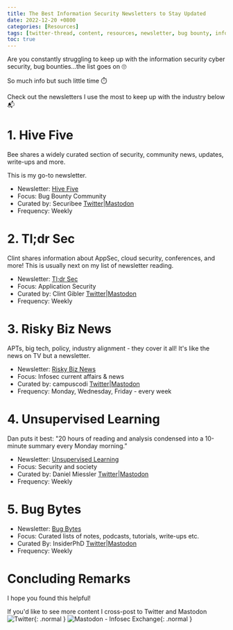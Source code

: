 ```yaml
---
title: The Best Information Security Newsletters to Stay Updated
date: 2022-12-20 +0800
categories: [Resources]
tags: [twitter-thread, content, resources, newsletter, bug bounty, information security, cyber security]
toc: true
---
```


Are you constantly struggling to keep up with the information security cyber security, bug bounties…the list goes on 🙄

So much info but such little time ⏱️ 

Check out the newsletters I use the most to keep up with the industry below 📬

# 1. Hive Five

Bee shares a widely curated section of security, community news, updates, write-ups and more.

This is my go-to newsletter.

* Newsletter: [Hive Five](https://securib.ee/newsletter)
* Focus: Bug Bounty Community
* Curated by: Securibee [Twitter](https://twitter.com/securibee)\|[Mastodon](https://infosec.exchange/@securibee)
* Frequency: Weekly

# 2. Tl;dr Sec

Clint shares information about AppSec, cloud security, conferences, and more! This is usually next on my list of newsletter reading.

* Newsletter: [Tl;dr Sec](https://tldrsec.com/start-here/)
* Focus: Application Security
* Curated by: Clint Gibler [Twitter](https://twitter.com/clintgibler)\|[Mastodon](https://birdsite.wilde.cloud/@clintgibler)
* Frequency: Weekly

# 3. Risky Biz News

APTs, big tech, policy, industry alignment  - they cover it all! It's like the news on TV but a newsletter.

* Newsletter: [Risky Biz News](https://risky.biz/subscribe/)
* Focus: Infosec current affairs & news
* Curated by: campuscodi [Twitter](https://twitter.com/campuscodi)\|[Mastodon](https://mastodon.social/@campuscodi)
* Frequency: Monday, Wednesday, Friday - every week

# 4. Unsupervised Learning

Dan puts it best: "20 hours of reading and analysis condensed into a 10-minute summary every Monday morning.”

* Newsletter: [Unsupervised Learning](https://danielmiessler.com/newsletter/)
* Focus: Security and society
* Curated by: Daniel Miessler [Twitter](https://twitter.com/DanielMiessler)\|[Mastodon](https://infosec.exchange/@danielmiessler)
* Frequency: Weekly

# 5. Bug Bytes

* Newsletter: [Bug Bytes](https://blog.intigriti.com/category/bugbytes/)
* Focus: Curated lists of notes, podcasts, tutorials, write-ups etc.
* Curated By: InsiderPhD [Twitter](https://twitter.com/InsiderPhD)\|[Mastodon](https://infosec.exchange/@insiderphd) 
* Frequency: Weekly

# Concluding Remarks

I hope you found this helpful!

If you'd like to see more content I cross-post to Twitter and Mastodon
![Twitter](https://img.shields.io/twitter/follow/drunkrhin0?style=social){: .normal }
![Mastodon - Infosec Exchange](https://img.shields.io/mastodon/follow/109299352016876860?domain=https%3A%2F%2Finfosec.exchange&style=social){: .normal }